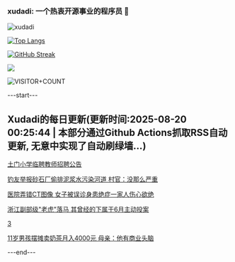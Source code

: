 ### xudadi: 一个热衷开源事业的程序员 👋

![xudadi](https://github-readme-stats-git-masterorgs-github-readme-stats-team.vercel.app/api?username=xudadi)

[![Top Langs](https://github-readme-stats.vercel.app/api/top-langs/?username=xudadi)](https://github.com/anuraghazra/github-readme-stats)

[![GitHub Streak](https://streak-stats.demolab.com?user=xudadi&locale=zh_Hans)](https://git.io/streak-stats)

![](https://raw.githubusercontent.com/xudadi/xudadi/main/assets/github-contribution-grid-snake.svg)

![VISITOR+COUNT](https://komarev.com/ghpvc/?username=xudadi&label=VISITOR+COUNT)


---start---

## Xudadi的每日更新(更新时间:2025-08-20 00:25:44 | 本部分通过Github Actions抓取RSS自动更新, 无意中实现了自动刷绿墙...)

[土门小学临聘教师招聘公告](https://www.gongkaoleida.com/article/2575404)

[钓友举报砂石厂偷排泥浆水污染河道 村官：没那么严重](https://m.163.com/news/article/K7ACUAV30514R9P4.html)

[医院弄错CT图像 女子被误诊身患绝症一家人伤心欲绝](https://m.163.com/news/article/K7999M32053469LG.html)

[浙江副部级"老虎"落马 其曾经的下属于6月主动投案](https://m.163.com/news/article/K7B4N8HU0514BE2Q.html)

[3](https://m.163.com/touch/news/sub/domestic)

[11岁男孩摆摊卖奶茶月入4000元 母亲：他有商业头脑](https://m.163.com/news/article/K794VKSU053469LG.html)

---end---
